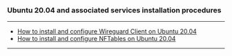 ### Ubuntu 20.04 and associated services installation procedures
- - - -
- [How to install and configure Wireguard Client on Ubuntu 20.04](https://github.com/nomorespice/ubuntu20.04-howto/wiki/How-to-install-and-configure-Wireguard-client-on-Ubuntu-20.04)
- [How to install and configure NFTables on Ubuntu 20.04](https://github.com/nomorespice/ubuntu20.04-howto/wiki/How-to-install-and-configure-NFTables-on-Ubuntu-20.04)
- - - -
